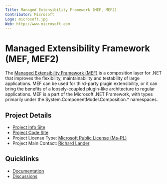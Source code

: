 ```yaml
---
Title: Managed Extensibility Framework (MEF, MEF2)
Contributor: Microsoft
Logo: microsoft.jpg
Web: http://www.microsoft.com
---
```

# Managed Extensibility Framework (MEF, MEF2)

The [Managed Extensibility Framework (MEF)](https://mef.codeplex.com/) is a composition layer for .NET that improves the flexibility, maintainability and testability of large applications. MEF can be used for third-party plugin extensibility, or it can bring the benefits of a loosely-coupled plugin-like architecture to regular applications. MEF is a part of the Microsoft .NET Framework, with types primarily under the System.ComponentModel.Composition.* namespaces.

## Project Details
* [Project Info Site](https://mef.codeplex.com/) 
* [Project Code Site](https://mef.codeplex.com/SourceControl/latest) 
* Project License Type: [Microsoft Public License (Ms-PL)](https://mef.codeplex.com/license)
* Project Main Contact: [Richard Lander](https://github.com/richlander) 

## Quicklinks

* [Documentation](https://mef.codeplex.com/documentation) 
* [Discussions](https://mef.codeplex.com/discussions)
